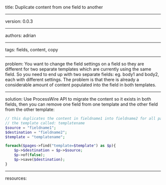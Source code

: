 title: Duplicate content from one field to another

----

version: 0.0.3

----

authors: adrian

----

tags: fields, content, copy

----

problem:
You want to change the field settings on a field so they are different for two separate templates which are currently using the same field. So you need to end up with two separate fields: eg. body1 and body2, each with different settings. The problem is that there is already a considerable amount of content populated into the field in both templates.

----

solution:
Use ProcessWire API to migrate the content so it exists in both fields, then you can remove one field from one template and the other field from the other template:

```PHP
// this duplicates the content in fieldname1 into fieldname2 for all pages with
// the template called: templatename
$source = "fieldname1";
$destination = "fieldname2";
$template = "templatename";

foreach($pages->find("template=$template") as $p){
    $p->$destination = $p->$source;
    $p->of(false);
    $p->save($destination);
}
```

----

resources:
